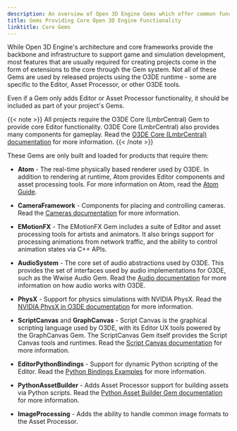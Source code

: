 ```yaml
---
description: An overview of Open 3D Engine Gems which offer common functionality core to games and simulations.
title: Gems Providing Core Open 3D Engine Functionality
linktitle: Core Gems
---
```


While Open 3D Engine's architecture and core frameworks provide the backbone and infrastructure to support game and simulation development, most features that are usually required for creating projects come in the form of extensions to the core through the Gem system. Not all of these Gems are used by released projects using the O3DE runtime - some are specific to the Editor, Asset Processor, or other O3DE tools.

Even if a Gem only adds Editor or Asset Processor functionality, it should be included as part of your project's Gems. 

{{< note >}}
All projects require the O3DE Core (LmbrCentral) Gem to provide core Editor functionality.  O3DE Core (LmbrCentral) also provides many components for gameplay.  Read the [O3DE Core (LmbrCentral) documentation](./reference/o3de-core) for more information.
{{< /note >}}

These Gems are only built and loaded for products that require them:

* **Atom** - The real-time physically based renderer used by O3DE. In addition to rendering at runtime, Atom provides Editor components and asset processing tools. For more information on Atom, read the [Atom Guide](/docs/atom-guide).

* **CameraFramework** - Components for placing and controlling cameras. Read the [Cameras documentation](/docs/user-guide/components/reference/camera/) for more information.

* **EMotionFX** - The EMotionFX Gem includes a suite of Editor and asset processing tools for artists and animators. It also brings support for processing animations from network traffic, and the ability to control animation states via C++ APIs.

* **AudioSystem** - The core set of audio abstractions used by O3DE. This provides the set of interfaces used by audio implementations for O3DE, such as the Wwise Audio Gem. Read the [Audio documentation](/docs/user-guide/interactivity/audio/) for more information on how audio works with O3DE.

* **PhysX** - Support for physics simulations with NVIDIA PhysX. Read the [NVIDIA PhysX in O3DE documentation](/docs/user-guide/interactivity/physics/nvidia-physx/) for more information.

* **ScriptCanvas** and **GraphCanvas** - Script Canvas is the graphical scripting language used by O3DE, with its Editor UX tools powered by the GraphCanvas Gem. The ScriptCanvas Gem itself provides the Script Canvas tools and runtimes. Read the [Script Canvas documentation](/docs/user-guide/scripting/script-canvas/) for more information.

* **EditorPythonBindings** - Support for dynamic Python scripting of the Editor. Read the [Python Bindings Examples](/docs/user-guide/editor/editor-automation-examples/) for more information.

* **PythonAssetBuilder** - Adds Asset Processor support for building assets via Python scripts. Read the [Python Asset Builder Gem documentation](/docs/user-guide/assets/builder/) for more information.

* **ImageProcessing** - Adds the ability to handle common image formats to the Asset Processor.
